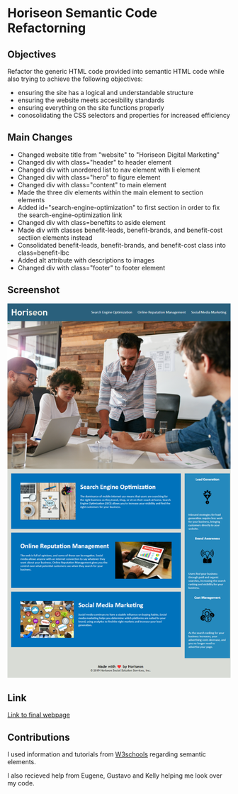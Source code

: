 # Horiseon Semantic Code Refactorning

## Objectives

Refactor the generic HTML code provided into semantic HTML code while also trying to achieve the following objectives:
- ensuring the site has a logical and understandable structure
- ensuring the website meets accesibility standards 
- ensuring everything on the site functions properly
- conosolidating the CSS selectors and properties for increased efficiency

## Main Changes

- Changed website title from "website" to "Horiseon Digital Marketing"
- Changed div with class="header" to header element
- Changed div with unordered list to nav element with li element
- Changed div with class="hero" to figure element
- Changed div with class="content" to main element
- Made the three div elements within the main element to section elements
- Added id="search-engine-optimization" to first section in order to fix the search-engine-optimization link
- Changed div with class=beneftits to aside element
- Made div with classes benefit-leads, benefit-brands, and benefit-cost sectiion elements instead
- Consolidated benefit-leads, benefit-brands, and benefit-cost class into class=benefit-lbc
- Added alt attribute with descriptions to images
- Changed div with class="footer" to footer element

## Screenshot

![Horiseon webpage screenshot](./assets/images/semantic-screengrab.png)

## Link

[Link to final webpage](https://emily-mvaz.github.io/semantic-html/)

## Contributions

I used information and tutorials from [W3schools](https://www.w3schools.com/html/html5_semantic_elements.asp) regarding semantic elements.

I also recieved help from Eugene, Gustavo and Kelly helping me look over my code.
